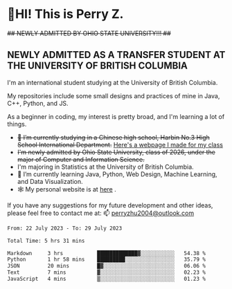 # 🌄HI! This is Perry Z. <br> #
<s>## NEWLY ADMITTED BY OHIO STATE UNIVERSITY!!! ##</s>
## NEWLY ADMITTED AS A TRANSFER STUDENT AT THE UNIVERSITY OF BRITISH COLUMBIA ##
I'm an international student studying at the University of British Columbia. <br>

My repositories include some small designs and practices of mine in Java, C++, Python, and JS. <br>

As a beginner in coding, my interest is pretty broad, and I'm learning a lot of things. <br>
- <s>🔭 I’m currently studying in a Chinese high school, Harbin No.3 High School International Department.</s> [Here's a webpage I made for my class](https://perry2004.github.io/weirdos/)
- <s> I'm newly admitted by Ohio State University, class of 2026, under the major of Computer and Information Science. </s>
- I'm majoring in Statistics at the University of British Columbia. 
- 🌱 I’m currently learning Java, Python, Web Design, Machine Learning, and Data Visualization. 
- 🕸️ My personal website is at <a href="https://zhu-yp.cn">here</a> .  

If you have any suggestions for my future development and other ideas, please feel free to contact me at: 📫 [perryzhu2004@outlook.com](mailto:perryzhu2004@outlook.com)

<!--START_SECTION:waka-->

```txt
From: 22 July 2023 - To: 29 July 2023

Total Time: 5 hrs 31 mins

Markdown     3 hrs           █████████████▓░░░░░░░░░░░   54.38 %
Python       1 hr 58 mins    █████████░░░░░░░░░░░░░░░░   35.79 %
JSON         20 mins         █▓░░░░░░░░░░░░░░░░░░░░░░░   06.06 %
Text         7 mins          ▓░░░░░░░░░░░░░░░░░░░░░░░░   02.23 %
JavaScript   4 mins          ▒░░░░░░░░░░░░░░░░░░░░░░░░   01.23 %
```

<!--END_SECTION:waka-->

